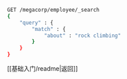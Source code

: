 ```bash
GET /megacorp/employee/_search
{
    "query" : {
        "match" : {
            "about" : "rock climbing"
        }
    }
}
```

[[基础入门/readme|返回]]
